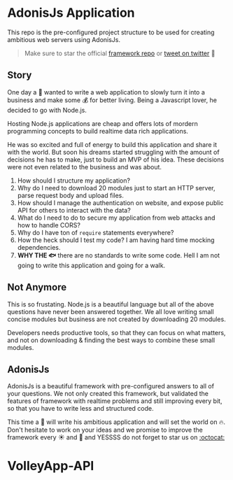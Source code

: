 # AdonisJs Application

This repo is the pre-configured project structure to be used for creating ambitious web servers using AdonisJs.

> Make sure to star the official [framework repo](https://github.com/adonisjs/adonis-framework) or [tweet on twitter](https://twitter.com/intent/tweet?url=http://adonisjs.com&text=I%20am%20using%20AdonisJs,%20a%20practical%20MVC%20framework%20for%20nodejs&hashtags=nodejs,adonisframework) :wave:

## Story

One day a :boy: wanted to write a web application to slowly turn it into a business and make some :moneybag: for better living. Being a Javascript lover, he decided to go with Node.js. 

Hosting Node.js applications are cheap and offers lots of mordern programming concepts to build realtime data rich applications.

He was so excited and full of energy to build this application and share it with the world. But soon his dreams started struggling with the amount of decisions he has to make, just to build an MVP of his idea. These decisions were not even related to the business and was about.

1. How should I structure my application?
2. Why do I need to download 20 modules just to start an HTTP server, parse request body and upload files.
3. How should I manage the authentication on website, and expose public API for others to interact with the data?
4. What do I need to do to secure my application from web attacks and how to handle CORS?
5. Why do I have ton of `require` statements everywhere?
6. How the heck should I test my code? I am having hard time mocking dependencies.
7. **WHY THE :fish:** there are no standards to write some code. Hell I am not going to write this application and going for a walk.


## Not Anymore

This is so frustating. Node.js is a beautiful language but all of the above questions have never been answered together. We all love writing small concise modules but business are not created by downloading 20 modules.

Developers needs productive tools, so that they can focus on what matters, and not on downloading & finding the best ways to combine these small modules. 

## AdonisJs

AdonisJs is a beautiful framework with pre-configured answers to all of your questions. We not only created this framework, but validated the features of framework with realtime problems and still improving every bit, so that you have to write less and structured code.

This time a :boy: will write his ambitious application and will set the world on :fire:. Don't hesitate to work on your ideas and we promise to improve the framework every :sunny: and :first_quarter_moon_with_face: and YESSSS do not forget to star us on [:octocat:](https://github.com/adonisjs/adonis-framework)

# VolleyApp-API
